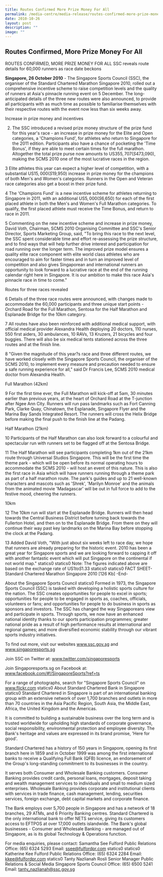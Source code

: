 ```yaml
---
title: Routes Confirmed More Prize Money For All
permalink: /media-centre/media-release/routes-confirmed-more-prize-money-for-all/
date: 2010-10-26
layout: post
description: ""
image: ""
---
```

## **Routes Confirmed, More Prize Money For All**

ROUTES CONFIRMED, MORE PRIZE MONEY FOR ALL
SSC reveals route details for 60,000 runners as race date beckons

**Singapore, 26 October 2010** - The Singapore Sports Council (SSC), the organiser of the Standard Chartered Marathon Singapore 2010, rolled out a comprehensive incentive scheme to raise competition levels and the quality of runners at Asia's pinnacle running event on 5 December. The long-anticipated details of the three new routes were also announced, to provide all participants with as much time as possible to familiarise themselves with their respective routes with the event now less than six weeks away.

Increase in prize money and incentives

2. The SSC introduced a revised prize money structure of the prize fund for this year's race - an increase in prize money for the Elite and Open categories, a 'Champions Fund', for athletes who return to Singapore for the 2011 edition. Participants also have a chance of pocketing the 'Time Bonus', if they are able to meet certain times for the full marathon. Altogether the total prize purse now amounts to US$355,707 (S$473,090), making the SCMS 2010 one of the most lucrative races in the region.

3 Elite athletes this year can expect a higher level of competition, with a substantial US$15,000 (S$19,950) increase in prize money for the champions of both Men's and Women's categories. Runners in the Open and Veteran race categories also get a boost in their prize fund.

4 The 'Champions Fund' is a new incentive scheme for athletes returning to Singapore in 2011, with an additional US$5,000 (S$6,650) for each of the first placed athlete in both the Men's and Women's Full Marathon categories. To qualify, the first placed athlete must receive the Time Bonus, and return to race in 2011.

5 Commenting on the new incentive scheme and increase in prize money, David Voth, Chairman, SCMS 2010 Organising Committee and SSC's Senior Director, Sports Marketing Group, said, "To bring this race to the next level, the SSC spent considerable time and effort re-assessing the prize structure, and to find ways that will help further drive interest and participation for road running over the longer term. The improved prize model ensures a quality elite race component with elite world class athletes who are encouraged to aim for faster times and in turn an improved level of competition and also gives Singaporean and international runners an opportunity to look forward to a lucrative race at the end of the running calendar right here in Singapore. It is our ambition to make this race Asia's pinnacle race in time to come."

Routes for three races revealed

6 Details of the three race routes were announced, with changes made to accommodate the 60,000 participants and three unique start points - Orchard Road for the Full Marathon, Sentosa for the Half Marathon and Esplanade Bridge for the 10km category.

7 All routes have also been reinforced with additional medical support, with official medical provider Alexandra Health deploying 20 doctors, 110 nurses, 550 first aiders, 30 ambulances, 10 RAVs, 13 Kruzers, 21 bicycles and four buggies. There will also be six medical tents stationed across the three routes and at the finish line.

8 "Given the magnitude of this year?s race and three different routes, we have worked closely with the Singapore Sports Council, the organiser of the SCMS 2010, to implement every measure and precaution needed to ensure a safe running experience for all," said Dr Francis Lee, SCMS 2010 medical doctor from Alexandra Health.

Full Marathon (42km)

9 For the first time ever, the Full Marathon will kick-off at 5am, 30 minutes earlier than previous years, at the heart of Orchard Road at the T-junction after Ngee Ann City. Runners will run pass landmarks such as Fort Canning Park, Clarke Quay, Chinatown, the Esplanade, Singapore Flyer and the Marina Bay Sands Integrated Resort. The runners will cross the Helix Bridge before making the final push to the finish line at the Padang.

Half Marathon (21km)

10 Participants of the Half Marathon can also look forward to a colourful and spectacular run with runners set to be flagged off at the Sentosa Bridge.

11 The Half Marathon will see participants completing 1km out of the 21km route through Universal Studios Singapore. This will be the first time the theme park - which will be open before its normal operating hours to accommodate the SCMS 2010 - will host an event of this nature. This is also the first race in Asia which will have runners running through a theme park as part of a half marathon route. The park's guides and up to 21 well-known characters and mascots such as 'Shrek', 'Marilyn Monroe' and the animals from the animated movie 'Madagascar' will be out in full force to add to the festive mood, cheering the runners.

10km

12 The 10km run will start at the Esplanade Bridge. Runners will then head towards the Central Business District before turning back towards the Fullerton Hotel, and then on to the Esplanade Bridge. From there on they will continue their way past key landmarks on the Marina Bay before stopping the clock at the Padang.

13 Added David Voth, "With just about six weeks left to race day, we hope that runners are already preparing for the historic event. 2010 has been a great year for Singapore sports and we are looking forward to capping it off with another fantastic event which will put Singapore on the continental if not world map."
statics0
statics0
Note: The figures indicated above are based on the exchange rate of US$1 to S$1.33
statics0
statics0
FACT SHEET-Standard Chartered Marathon Singapore 2010 [126 Kb]
-End-

About the Singapore Sports Council
statics0
Formed in 1973, the Singapore Sports Council (SSC) is tasked with developing a holistic sports culture for the nation. The SSC creates opportunities for people to excel in sports; opportunities for people to be engaged in sports as, coaches, officials, volunteers or fans; and opportunities for people to do business in sports as sponsors and investors. The SSC has changed the way Singaporeans view and participate in sports. Through sports, we now have an enhanced national identity thanks to our sports participation programmes; greater national pride as a result of high performance results at international and regional games; and more diversified economic stability through our vibrant sports industry initiatives.

To find out more, visit our websites www.ssc.gov.sg and www.singaporesports.sg

Join SSC on Twitter at: www.twitter.com/singaporesports

Join Singaporesports.sg on Facebook at: www.facebook.com/#!/SingaporeSports?ref=ts

For a range of photographs, search for "Singapore Sports Council" on www.flickr.com
statics0
About Standard Chartered Bank in Singapore
statics0
Standard Chartered in Singapore is part of an international banking group with an extensive network of over 1,700 branches and outlets in more than 70 countries in the Asia Pacific Region, South Asia, the Middle East, Africa, the United Kingdom and the Americas.

It is committed to building a sustainable business over the long term and is trusted worldwide for upholding high standards of corporate governance, social responsibility, environmental protection and employee diversity. The Bank's heritage and values are expressed in its brand promise, 'Here for good'.

Standard Chartered has a history of 150 years in Singapore, opening its first branch here in 1859 and in October 1999 was among the first international banks to receive a Qualifying Full Bank (QFB) licence, an endorsement of the Group's long-standing commitment to its businesses in the country.

It serves both Consumer and Wholesale Banking customers. Consumer Banking provides credit cards, personal loans, mortgages, deposit taking and wealth management services to individuals and small to medium sized enterprises. Wholesale Banking provides corporate and institutional clients with services in trade finance, cash management, lending, securities services, foreign exchange, debt capital markets and corporate finance.

The Bank employs over 5,700 people in Singapore and has a network of 18 branches, 29 ATMs, and 6 Priority Banking centres. Standard Chartered is the only international bank to offer NETS service, giving its customers access to EFTPOS at over 17,000 outlets islandwide. The Bank's global businesses - Consumer and Wholesale Banking - are managed out of Singapore, as is its global Technology & Operations function.

For media enquiries, please contact:
Samantha See
Fulford Public Relations
Office: (65) 6324 5293
Email: ssee@fulfordpr.com
statics0
statics0	
Katherine Kee
Fulford Public Relations
Office: (65) 6324 2284
Email: kkee@fulfordpr.com
statics0
Tanty Nazlianah Rosli
Senior Manager
Public Relations & Social Media
Singapore Sports Council
Office: (65) 6500 5241
Email: tanty_nazlianah@ssc.gov.sg